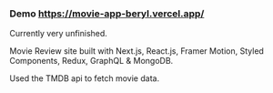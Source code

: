 ### Demo https://movie-app-beryl.vercel.app/

Currently very unfinished.

Movie Review site built with Next.js, React.js, Framer Motion, Styled Components, Redux, GraphQL & MongoDB.

Used the TMDB api to fetch movie data.
